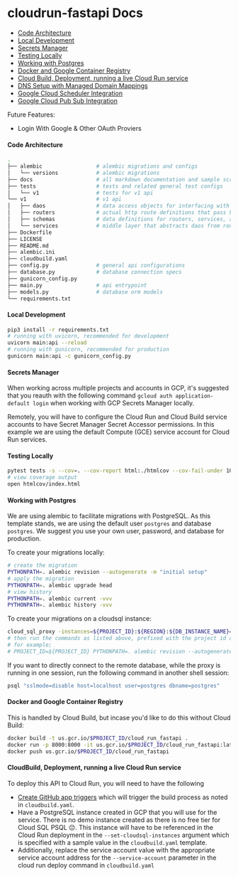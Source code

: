 # cloudrun-fastapi Docs

- [Code Architecture](#code-architecture)
- [Local Development](#local-development)
- [Secrets Manager](#secrets-manager)
- [Testing Locally](#testing-locally)
- [Working with Postgres](#working-with-postgres)
- [Docker and Google Container Registry](#docker-and-google-container-registry)
- [Cloud Build, Deployment, running a live Cloud Run service](#cloudbuild-deployment-running-a-live-cloud-run-service)
- [DNS Setup with Managed Domain Mappings](#dns-setup-with-managed-domain-mappings)
- [Google Cloud Scheduler Integration](google-cloud-scheduler-Integration)
- [Google Cloud Pub Sub Integration](google-cloud-pub-sub-integration)

Future Features:
- Login With Google & Other OAuth Proviers <!-- https://medium.com/data-rebels/fastapi-google-as-an-external-authentication-provider-3a527672cf33 -->

#### Code Architecture

```sh
.
├── alembic                 # alembic migrations and configs
│   └── versions            # alembic migrations
├── docs                    # all markdown documentation and sample scripting
├── tests                   # tests and related general test configs
│   └── v1                  # tests for v1 api
└── v1                      # v1 api
│   ├── daos                # data access objects for interfacing with datastores and 3rd party data sources
│   ├── routers             # actual http route definitions that pass http data requests to services 
│   ├── schemas             # data definitions for routers, services, and daos
│   └── services            # middle layer that abstracts daos from routers
├── Dockerfile
├── LICENSE
├── README.md
├── alembic.ini
├── cloudbuild.yaml
├── config.py               # general api configurations
├── database.py             # database connection specs
├── gunicorn_config.py
├── main.py                 # api entrypoint
├── models.py               # database orm models
└── requirements.txt

```


#### Local Development

```sh
pip3 install -r requirements.txt
# running with uvicorn, recommended for development
uvicorn main:api --reload
# running with gunicorn, recommended for production
gunicorn main:api -c gunicorn_config.py
```

#### Secrets Manager

When working across multiple projects and accounts in GCP, it's suggested that you reauth with the following command `gcloud auth application-default login` when working with GCP Secrets Manager locally.

Remotely, you will have to configure the Cloud Run and Cloud Build service accounts to have Secret Manager Secret Accessor permissions. In this example we are using the default Compute (GCE) service account for Cloud Run services.

#### Testing Locally

```sh
pytest tests -s --cov=. --cov-report html:./htmlcov --cov-fail-under 100 --log-cli-level DEBUG
# view coverage output
open htmlcov/index.html
```

#### Working with Postgres

We are using alembic to facilitate migrations with PostgreSQL. As this template stands, we are using the default user `postgres` and database `postgres`. We suggest you use your own user, password, and database for production.

To create your migrations locally:

```sh
# create the migration
PYTHONPATH=. alembic revision --autogenerate -m "initial setup"
# apply the migration
PYTHONPATH=. alembic upgrade head
# view history
PYTHONPATH=. alembic current -vvv
PYTHONPATH=. alembic history -vvv
```

To create your migrations on a cloudsql instance:

```sh
cloud_sql_proxy -instances=${PROJECT_ID}:${REGION}:${DB_INSTANCE_NAME}=tcp:5432 -dir=/tmp/cloudsql
# then run the commands as listed above, prefixed with the project id of your db
# for example;
# PROJECT_ID=${PROJECT_ID} PYTHONPATH=. alembic revision --autogenerate -m "initial setup"
```

If you want to directly connect to the remote database, while the proxy is running in one session, run the following command in another shell session:

```sh
psql "sslmode=disable host=localhost user=postgres dbname=postgres"
```

#### Docker and Google Container Registry

This is handled by Cloud Build, but incase you'd like to do this without Cloud Build:

```sh
docker build -t us.gcr.io/$PROJECT_ID/cloud_run_fastapi .
docker run -p 8000:8000 -it us.gcr.io/$PROJECT_ID/cloud_run_fastapi:latest
docker push us.gcr.io/$PROJECT_ID/cloud_run_fastapi
```

#### CloudBuild, Deployment, running a live Cloud Run service

To deploy this API to Cloud Run, you will need to have the following

- [Create GitHub app triggers](https://cloud.google.com/cloud-build/docs/automating-builds/create-github-app-triggers) which will trigger the build process as noted in `cloudbuild.yaml`.
- Have a PostgreSQL instance created in GCP that you will use for the service. There is no demo instance created as there is no free tier for Cloud SQL PSQL 😔. This instance will have to be referenced in the Cloud Run deployment in the `--set-cloudsql-instances` argument which is specified with a sample value in the `cloudbuild.yaml` template.
- Additionally, replace the service account value with the appropriate service account address for the `--service-account` parameter in the cloud run deploy command in `cloudbuild.yaml`
